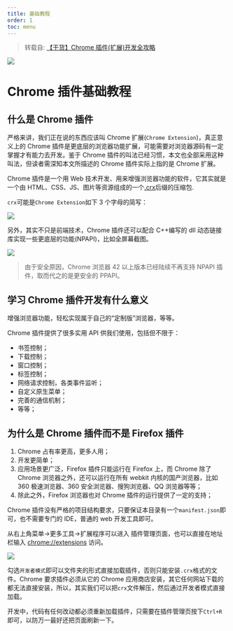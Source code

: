 ```yaml
---
title: 基础教程
order: 1
toc: menu
---
```


> 转载自: [【干货】Chrome 插件(扩展)开发全攻略](http://blog.liuxianan.com/chrome-plugin-develop.html)

![](https://gw.alipayobjects.com/zos/antfincdn/Hec2qkSYYS/401070bb-64b4-4f95-8ff1-5641e0634b39.png)

# Chrome 插件基础教程

## 什么是 Chrome 插件

严格来讲，我们正在说的东西应该叫 Chrome 扩展(`Chrome Extension`)，真正意义上的 Chrome 插件是更底层的浏览器功能扩展，可能需要对浏览器源码有一定掌握才有能力去开发。鉴于 Chrome 插件的叫法已经习惯，本文也全部采用这种叫法，但读者需深知本文所描述的 Chrome 插件实际上指的是 Chrome 扩展。

Chrome 插件是一个用 Web 技术开发、用来增强浏览器功能的软件，它其实就是一个由 HTML、CSS、JS、图片等资源组成的一个[.crx](https://developer.chrome.com/extensions/crx)后缀的压缩包.

`crx`可能是`Chrome Extension`如下 3 个字母的简写：

![](https://gw.alipayobjects.com/zos/antfincdn/vr97m9dRxS/310b0c9b-f16c-4bfb-a509-97cef1ed47fb.png)

另外，其实不只是前端技术，Chrome 插件还可以配合 C++编写的 dll 动态链接库实现一些更底层的功能(NPAPI)，比如全屏幕截图。

![](https://gw.alipayobjects.com/zos/antfincdn/a3irwk3Wwp/3ed42bc4-07c2-42d0-ae89-607c5929ee59.png)

> 由于安全原因，Chrome 浏览器 42 以上版本已经陆续不再支持 NPAPI 插件，取而代之的是更安全的 PPAPI。

## 学习 Chrome 插件开发有什么意义

增强浏览器功能，轻松实现属于自己的“定制版”浏览器，等等。

Chrome 插件提供了很多实用 API 供我们使用，包括但不限于：

- 书签控制；
- 下载控制；
- 窗口控制；
- 标签控制；
- 网络请求控制，各类事件监听；
- 自定义原生菜单；
- 完善的通信机制；
- 等等；

## 为什么是 Chrome 插件而不是 Firefox 插件

1.  Chrome 占有率更高，更多人用；
2.  开发更简单；
3.  应用场景更广泛，Firefox 插件只能运行在 Firefox 上，而 Chrome 除了 Chrome 浏览器之外，还可以运行在所有 webkit 内核的国产浏览器，比如 360 极速浏览器、360 安全浏览器、搜狗浏览器、QQ 浏览器等等；
4.  除此之外，Firefox 浏览器也对 Chrome 插件的运行提供了一定的支持；

Chrome 插件没有严格的项目结构要求，只要保证本目录有一个`manifest.json`即可，也不需要专门的 IDE，普通的 web 开发工具即可。

从右上角菜单->更多工具->扩展程序可以进入 插件管理页面，也可以直接在地址栏输入 [chrome://extensions](chrome://extensions/) 访问。

![](https://gw.alipayobjects.com/zos/antfincdn/1TdzkAP%242g/764de3f6-13a3-42bf-9538-2feb747080ad.png)

勾选`开发者模式`即可以文件夹的形式直接加载插件，否则只能安装`.crx`格式的文件。Chrome 要求插件必须从它的 Chrome 应用商店安装，其它任何网站下载的都无法直接安装，所以，其实我们可以把`crx`文件解压，然后通过开发者模式直接加载。

开发中，代码有任何改动都必须重新加载插件，只需要在插件管理页按下`Ctrl+R`即可，以防万一最好还把页面刷新一下。

